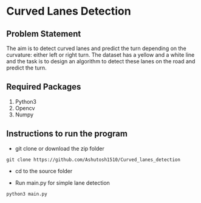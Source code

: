 # Curved Lanes Detection

## Problem Statement

The aim is to detect curved lanes and predict the turn depending on the curvature: either left or right turn. The dataset has a yellow and a white line and the task is to design an algorithm to detect these lanes on the road and predict the turn.

## Required Packages
1. Python3
2. Opencv 
3. Numpy

## Instructions to run the program

- git clone or download the zip folder

```
git clone https://github.com/Ashutosh1510/Curved_lanes_detection
```

- cd to the source folder

- Run main.py for simple lane detection

```
python3 main.py
```
